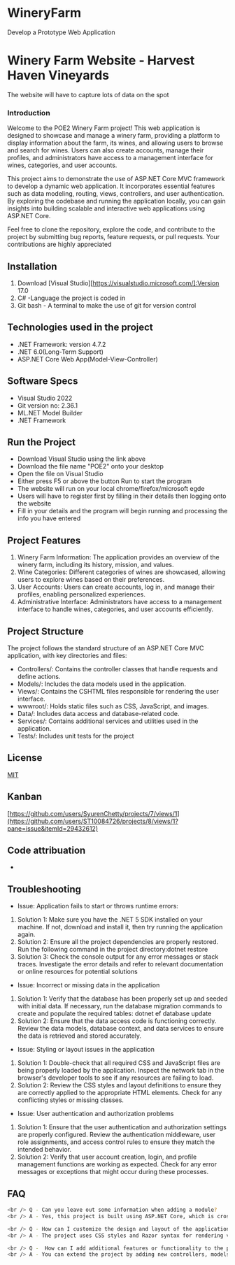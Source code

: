# WineryFarm
Develop a Prototype Web Application 
# Winery Farm Website - Harvest Haven Vineyards
The website will have to capture lots of data on the spot
### Introduction
Welcome to the POE2 Winery Farm project! This web application is designed to showcase and manage a winery farm, providing a platform to display information about the farm, its wines, and allowing users to browse and search for wines. Users can also create accounts, manage their profiles, and administrators have access to a management interface for wines, categories, and user accounts.

This project aims to demonstrate the use of ASP.NET Core MVC framework to develop a dynamic web application. It incorporates essential features such as data modeling, routing, views, controllers, and user authentication. By exploring the codebase and running the application locally, you can gain insights into building scalable and interactive web applications using ASP.NET Core.

Feel free to clone the repository, explore the code, and contribute to the project by submitting bug reports, feature requests, or pull requests. Your contributions are highly appreciated

## Installation
1) Download [Visual Studio][https://visualstudio.microsoft.com/]:Version 17.0
2) C# -Language the project is coded in
3) Git bash - A terminal to make the use of git for version control

## Technologies used in the project
- .NET Framework: version 4.7.2
- .NET 6.0(Long-Term Support)
- ASP.NET Core Web App(Model-View-Controller)

## Software Specs
- Visual Studio 2022
- Git version no: 2.36.1
- ML.NET Model Builder
- .NET Framework

## Run the Project
* Download Visual Studio using the link above
* Download the file name "POE2" onto your desktop
* Open the file on Visual Studio
* Either press F5 or above the button Run to start the program
* The website will run on your local chrome/firefox/microsoft egde
* Users will have to register first by filling in their details then logging onto the website
* Fill in your details and the program will begin running and processing the info you have entered

## Project Features 
1) Winery Farm Information: The application provides an overview of the winery farm, including its history, mission, and values.
2) Wine Categories: Different categories of wines are showcased, allowing users to explore wines based on their preferences.
3) User Accounts: Users can create accounts, log in, and manage their profiles, enabling personalized experiences.
4) Administrative Interface: Administrators have access to a management interface to handle wines, categories, and user accounts efficiently.

## Project Structure
The project follows the standard structure of an ASP.NET Core MVC application, with key directories and files:
- Controllers/: Contains the controller classes that handle requests and define actions.
- Models/: Includes the data models used in the application.
- Views/: Contains the CSHTML files responsible for rendering the user interface.
- wwwroot/: Holds static files such as CSS, JavaScript, and images.
- Data/: Includes data access and database-related code.
- Services/: Contains additional services and utilities used in the application.
- Tests/: Includes unit tests for the project

## License
[MIT](https://choosealicense.com/licenses/mit/)

## Kanban
[https://github.com/users/SyurenChetty/projects/7/views/1](https://github.com/users/ST10084726/projects/8/views/1?pane=issue&itemId=29432612)

## Code attribuation
-

## Troubleshooting
* Issue: Application fails to start or throws runtime errors:
1) Solution 1: Make sure you have the .NET 5 SDK installed on your machine. If not, download and install it, then try running the application again.
2) Solution 2: Ensure all the project dependencies are properly restored. Run the following command in the project directory:dotnet restore
3) Solution 3: Check the console output for any error messages or stack traces. Investigate the error details and refer to relevant documentation or online resources for potential solutions

* Issue: Incorrect or missing data in the application
1) Solution 1: Verify that the database has been properly set up and seeded with initial data. If necessary, run the database migration commands to create and populate the required tables: dotnet ef database update
2) Solution 2: Ensure that the data access code is functioning correctly. Review the data models, database context, and data services to ensure the data is retrieved and stored accurately.

* Issue: Styling or layout issues in the application
1) Solution 1: Double-check that all required CSS and JavaScript files are being properly loaded by the application. Inspect the network tab in the browser's developer tools to see if any resources are failing to load.
2) Solution 2: Review the CSS styles and layout definitions to ensure they are correctly applied to the appropriate HTML elements. Check for any conflicting styles or missing classes.

* Issue: User authentication and authorization problems
1) Solution 1: Ensure that the user authentication and authorization settings are properly configured. Review the authentication middleware, user role assignments, and access control rules to ensure they match the intended behavior.
2) Solution 2: Verify that user account creation, login, and profile management functions are working as expected. Check for any error messages or exceptions that might occur during these processes.

## FAQ
```bash
<br /> Q - Can you leave out some information when adding a module?
<br /> A - Yes, this project is built using ASP.NET Core, which is cross-platform and can be deployed to various web servers such as Microsoft IIS, Nginx, or Apache. Refer to the official documentation for instructions on deploying ASP.NET Core applications to your preferred web server

<br /> Q - How can I customize the design and layout of the application?
<br /> A - The project uses CSS styles and Razor syntax for rendering views. To customize the design, you can modify the existing CSS files in the wwwroot/css directory or create new CSS files. Additionally, you can modify the CSHTML files in the Views directory to change the layout, content, and structure of the pages

<br /> Q -  How can I add additional features or functionality to the project?
<br /> A - You can extend the project by adding new controllers, models, and views to implement new features. Start by creating a new controller to handle the desired functionality, define the necessary models, and create corresponding views. Additionally, you can modify existing controllers to add new actions or modify the data access layer to accommodate the new requirements.

```
